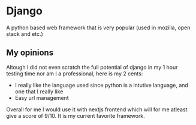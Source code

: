 # Django

A python based web framework that is very popular (used in mozilla, open stack and etc.)

## My opinions

Altough I did not even scratch the full potential of django in my 1 hour testing time nor am I a professional, here is my 2 cents:

- I really like the language used since python is a intutive language, and one that I really like
- Easy url management

Overall for me I would use it with nextjs frontend which will for me atleast give a score of 9/10. It is my current favorite framework.